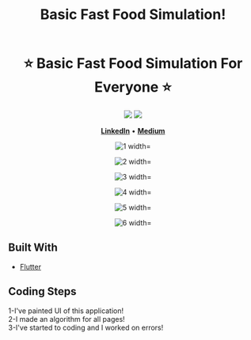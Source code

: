 <h1 align="center" style="border-bottom: none">
    <b>
        <p>Basic Fast Food Simulation!</p><br>
    </b>
    ⭐️  Basic Fast Food Simulation For Everyone  ⭐️ <br>
</h1>

<p align="center">
<a href="https://github.com/bora399/Fastfood-App"><img src="https://img.shields.io/github/stars/bora399/fastfood-app.svg?style=flat&logo=github&colorB=deeppink&label=stars"></a>
<a href="https://github.com/bora399/Fastfood-App"><img src="https://img.shields.io/github/forks/bora399/fastfood-app.svg"></a>

<p align="center">
    <a href="https://www.linkedin.com/in/bora-saltık-14314820b/"><b>LinkedIn</b></a> •
    <a href="https://medium.com/@borasaltik"><b>Medium</b></a>
</p>

<p align="center"><img src="https://user-images.githubusercontent.com/65406368/177373832-56861d4a-e105-40b8-9843-9d23cf3d00af.png" alt="1 width="1000px" /></p>
<p align="center"><img src="https://user-images.githubusercontent.com/65406368/177373971-95d76ca6-aedc-43d1-9622-5ea3be0f985e.png" alt="2 width="1000px" /></p>
<p align="center"><img src="https://user-images.githubusercontent.com/65406368/177374010-c6953bab-c7d1-4160-bf92-335a8c062efd.png" alt="3 width="1000px" /></p>
<p align="center"><img src="https://user-images.githubusercontent.com/65406368/177374058-ebed05e1-d025-4fae-9550-cd773d6a648e.png" alt="4 width="1000px" /></p>
<p align="center"><img src="https://user-images.githubusercontent.com/65406368/177374068-77e635bb-8542-4754-9cc6-9983e3e1cdaf.png" alt="5 width="1000px" /></p>
<p align="center"><img src="https://user-images.githubusercontent.com/65406368/177374072-c6e0d5dc-6f40-4bf3-972e-3f6c133da5d8.png" alt="6 width="1000px" /></p>

## Built With

* [Flutter](https://flutter.dev/)

## Coding Steps

1-I've painted UI of this application!
<br/>
2-I made an algorithm for all pages!
<br/>
3-I've started to coding and I worked on errors!
